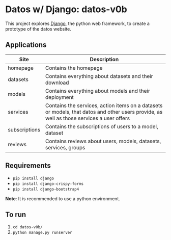# Datos w/ Django: datos-v0b

This project explores [Django](https://www.djangoproject.com/), the python web framework, to create a prototype of the datos website.

## Applications

| Site          | Description |
| ---           | ---         |
| homepage      | Contains the homepage |
| datasets      | Contains everything about datasets and their download |
| models        | Contains everything about models and their deployment |
| services      | Contains the services, action items on a datasets or models, that datos and other users provide, as well as those services a user offers |
| subscriptions | Contains the subscriptions of users to a model, dataset |
| reviews       | Contains reviews about users, models, datasets, services, groups |

## Requirements
* `pip install django`
* `pip install django-crispy-forms`
* `pip install django-bootstrap4`

**Note**: It is recommended to use a python environment.

## To run
1. `cd datos-v0b/`
2. `python manage.py runserver`
